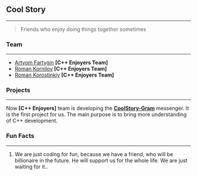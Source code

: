 ## Cool Story
---

> Friends who enjoy doing things together sometimes

### Team
---

- [Artyom Fartygin](https://github.com/temikfart) **[C++ Enjoyers Team]**
- [Roman Kornilov](https://github.com/c71n93) **[C++ Enjoyers Team]**
- [Roman Korostinkiy](https://github.com/cadnev) **[C++ Enjoyers Team]**

### Projects
---

Now **[C++ Enjoyers]** team is developing the [**CoolStory-Gram**](https://github.com/CoolStory-Studio/coolstory-gram) messenger.
It is the first project for us. The main purpose is to bring more understanding of C++ development.

### Fun Facts
---
1. We are just coding for fun, because we have a friend, who will be billionaire in the future.
He will support us for the whole life. We are just waiting for it..
